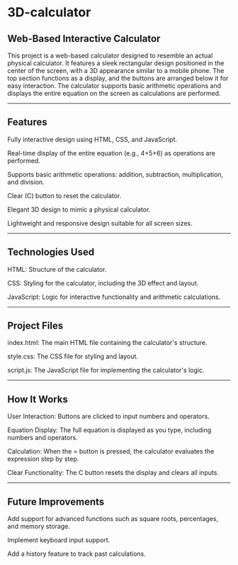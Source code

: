 # 3D-calculator

## Web-Based Interactive Calculator

This project is a web-based calculator designed to resemble an actual physical calculator. It features a sleek rectangular design positioned in the center of the screen, with a 3D appearance similar to a mobile phone. The top section functions as a display, and the buttons are arranged below it for easy interaction. The calculator supports basic arithmetic operations and displays the entire equation on the screen as calculations are performed.

-------------------------

## Features
Fully interactive design using HTML, CSS, and JavaScript.

Real-time display of the entire equation (e.g., 4+5+6) as operations are performed.

Supports basic arithmetic operations: addition, subtraction, multiplication, and division.

Clear (C) button to reset the calculator.

Elegant 3D design to mimic a physical calculator.

Lightweight and responsive design suitable for all screen sizes.

--------------------------

## Technologies Used
HTML: Structure of the calculator.

CSS: Styling for the calculator, including the 3D effect and layout.

JavaScript: Logic for interactive functionality and arithmetic calculations.

--------------------------

## Project Files
index.html: The main HTML file containing the calculator's structure.

style.css: The CSS file for styling and layout.

script.js: The JavaScript file for implementing the calculator's logic.

-------------------------

## How It Works
User Interaction: Buttons are clicked to input numbers and operators.

Equation Display: The full equation is displayed as you type, including numbers and operators.

Calculation: When the = button is pressed, the calculator evaluates the expression step by step.

Clear Functionality: The C button resets the display and clears all inputs.

-------------------------

## Future Improvements
Add support for advanced functions such as square roots, percentages, and memory storage.

Implement keyboard input support.

Add a history feature to track past calculations.
